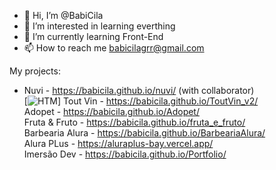 - 👋 Hi, I’m @BabiCila
- 👀 I’m interested in learning everthing
- 🌱 I’m currently learning Front-End
- 📫 How to reach me babicilagrr@gmail.com

My projects: <br>

- Nuvi - https://babicila.github.io/nuvi/ (with collaborator) <br> [![HTM](https://img.shields.io/badge/HTML-239120?style=for-the-badge&logo=html5&logoColor=white)]
Tout Vin - https://babicila.github.io/ToutVin_v2/ <br>
Adopet - https://babicila.github.io/Adopet/ <br>
Fruta & Fruto - https://babicila.github.io/fruta_e_fruto/ <br>
Barbearia Alura - https://babicila.github.io/BarbeariaAlura/ <br>
Alura PLus - https://aluraplus-bay.vercel.app/ <br>
Imersão Dev - https://babicila.github.io/Portfolio/




<!---
BabiCila/BabiCila is a ✨ special ✨ repository because its `README.md` (this file) appears on your GitHub profile.
You can click the Preview link to take a look at your changes.
--->
